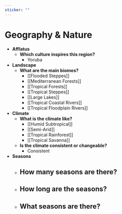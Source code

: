 ```yaml
---
sticker: ""
---
```

# Geography & Nature
- **Afflatus**
	- **Which culture inspires this region?**
		- Yoruba
- **Landscape**
	- **What are the main biomes?**
		- [[Flooded Steppes]]
		- [[Mediterranean Forests]]
		- [[Tropical Forests]]
		- [[Tropical Steppes]]
		- [[Large Lakes]]
		- [[Tropical Coastal Rivers]]
		- [[Tropical Floodplain Rivers]]
- **Climate**
	- **What is the climate like?**
		- [[Humid Subtropical]]
		- [[Semi-Arid]]
		- [[Tropical Rainforest]]
		- [[Tropical Savanna]]
	- **Is the climate consistent or changeable?**
		- Consistent
- **Seasons**
	- **How many seasons are there?**
		- 
	- **How long are the seasons?**
		- 
	- **What seasons are there?**
		- 